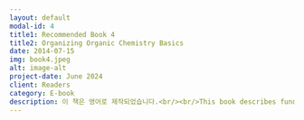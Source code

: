 ```yaml
---
layout: default
modal-id: 4
title1: Recommended Book 4
title2: Organizing Organic Chemistry Basics
date: 2014-07-15
img: book4.jpeg
alt: image-alt
project-date: June 2024
client: Readers
category: E-book
description: 이 책은 영어로 제작되었습니다.<br/><br/>This book describes fundamental concepts for studying organic chemistry. It covers chemical concepts that are commonly applied across the entire spectrum of organic chemistry, from general chemistry principles like chemical bonding and orbitals to physical properties, nomenclature, and stereochemistry. Drawing on the collective wisdom of the masses, it was possible to complete the category of organic chemistry, and it is believed that this created category is the most efficient way to learn organic chemistry concepts.<br/><br/>I opened a blog called “Jeongbin’s Study Room” to collect knowledge from many people. The enthusiasm for organic chemistry is still strong today, but a few years ago, it was significant, as organic chemistry was essential for various exams. Since studying organic chemistry in elementary, middle, and high school was rare, I anticipated a significant academic demand for organic chemistry. Therefore, since 2018, I have been sharing articles on organic chemistry on “Jeongbin’s Study Room” and communicating, correcting, and discussing with people. I have had many discussions online with medical professionals, pharmacists, lawyers, current teachers, and professors, among others. Now, as we welcome the new year 2024, I declare that the compilation of organic chemistry knowledge through collective intelligence is complete and I am publishing this book. I hope that this book can lower the barrier of organic chemistry as a field of study.<br/><br/>Author | Jeongbin Park<br/><br/>Editor | EUNJOLEE, Jeongbin Park<br/><br/>Cover Design | EUNJOLEE<br/><br/>Publisher | EUNJOLEE<br/><br/>Date of Publication | June 3, 2024<br/><br/>Price | 5,400 KRW<br/><br/>관련 키워드 | 자연, 과학, 자연과학, 화학, 유기화학, 기초, 이론, 영어
---
```

